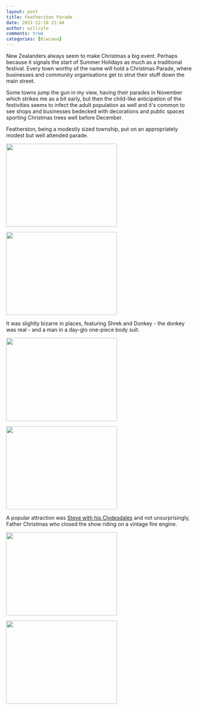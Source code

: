 ```yaml
---
layout: post
title: Featherston Parade
date: 2011-12-10 21:44
author: willryle
comments: true
categories: [Kiwiana]
---
```

New Zealanders always seem to make Christmas a big event. Perhaps because it signals the start of Summer Holidays as much as a traditional festival. Every town worthy of the name will hold a Christmas Parade, where businesses and community organisations get to strut their stuff down the main street.

<!--more-->

Some towns jump the gun in my view, having their parades in November which strikes me as a bit early, but then the child-like anticipation of the festivities seems to infect the adult population as well and it's common to see shops and businesses bedecked with decorations and public spaces sporting Christmas trees well before December.

Featherston, being a modestly sized township, put on an appropriately modest but well attended parade.

<a href="http://willryle.files.wordpress.com/2011/12/christmas-parade-008.jpg" target="_blank"><img class="alignleft size-medium wp-image-857" title="Christmas Parade 008" src="http://willryle.files.wordpress.com/2011/12/christmas-parade-008.jpg?w=300" alt="" width="300" height="225" /></a>

<a href="http://willryle.files.wordpress.com/2011/12/christmas-parade-011.jpg" target="_blank"><img class="alignnone size-medium wp-image-858" title="Christmas Parade 011" src="http://willryle.files.wordpress.com/2011/12/christmas-parade-011.jpg?w=300" alt="" width="300" height="225" /></a>

It was slightly bizarre in places, featuring Shrek and Donkey - the donkey was real - and a man in a day-glo one-piece body suit.

<a href="http://willryle.files.wordpress.com/2011/12/christmas-parade-039.jpg" target="_blank"><img class="alignleft size-medium wp-image-859" title="Christmas Parade 039" src="http://willryle.files.wordpress.com/2011/12/christmas-parade-039.jpg?w=300" alt="" width="300" height="225" /></a>

<a href="http://willryle.files.wordpress.com/2011/12/christmas-parade-021.jpg" target="_blank"><img class="alignnone size-medium wp-image-860" title="Christmas Parade 021" src="http://willryle.files.wordpress.com/2011/12/christmas-parade-021.jpg?w=300" alt="" width="300" height="225" /></a>

A popular attraction was <a href="http://www.facebook.com/Taungatara" target="_blank">Steve with his Clydesdales</a> and not unsurprisingly, Father Christmas who closed the show riding on a vintage fire engine.

<a href="http://willryle.files.wordpress.com/2011/12/christmas-parade-031.jpg" target="_blank"><img class="alignleft size-medium wp-image-862" title="Christmas Parade 031" src="http://willryle.files.wordpress.com/2011/12/christmas-parade-031.jpg?w=300" alt="" width="300" height="225" /></a>

<a href="http://willryle.files.wordpress.com/2011/12/christmas-parade-035.jpg" target="_blank"><img class="alignnone size-medium wp-image-863" title="Christmas Parade 035" src="http://willryle.files.wordpress.com/2011/12/christmas-parade-035.jpg?w=300" alt="" width="300" height="225" /></a>
